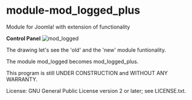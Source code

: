 # module-mod_logged_plus
Module for Joomla! with extension of functionality

**Control Panel** 
![mod_logged](https://user-images.githubusercontent.com/9271775/29978494-c83f5304-8f41-11e7-85fa-1cde8b79467e.png)

The drawing let's see the 'old' and the 'new' module funtionality.

The module mod_logged becomes mod_logged_plus.

This program is still UNDER CONSTRUCTION and WITHOUT ANY WARRANTY.

License: GNU General Public License version 2 or later; see LICENSE.txt.
